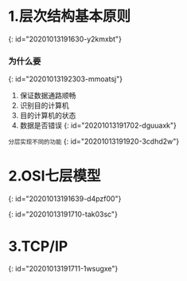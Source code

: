 # 1.层次结构基本原则
{: id="20201013191630-y2kmxbt"}

### 为什么要
{: id="20201013192303-mmoatsj"}

1. 保证数据通路顺畅
2. 识别目的计算机
3. 目的计算机的状态
4. 数据是否错误
{: id="20201013191702-dguuaxk"}

`分层实现不同的功能`
{: id="20201013191920-3cdhd2w"}

# 2.OSI七层模型
{: id="20201013191639-d4pzf00"}

{: id="20201013191710-tak03sc"}

# 3.TCP/IP
{: id="20201013191711-1wsugxe"}
